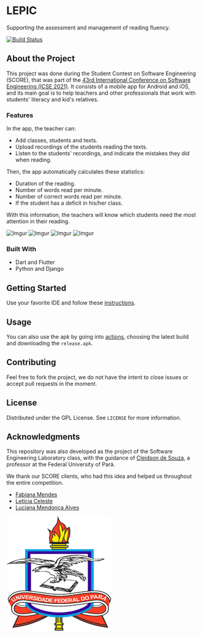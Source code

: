 # LEPIC

Supporting the assessment and management of reading fluency.

[![Build Status](https://travis-ci.com/JambuOverflow/lepic.svg?branch=develop)](https://travis-ci.com/JambuOverflow/lepic)

## About the Project

This project was done during the Student Contest on Software Engineering (SCORE), that was part of the [43rd International Conference on Software Engineering (ICSE 2021)](https://conf.researchr.org/home/icse-2021/score-2021#About). It consists of a mobile app for Android and iOS, and its main goal is to help teachers and other professionals that work with students' literacy and kid's relatives.

### Features

In the app, the teacher can:

* Add classes, students and texts.
* Upload recordings of the students reading the texts.
* Listen to the students' recordings, and indicate the mistakes they did when reading.

Then, the app automatically calculates these statistics:
 
* Duration of the reading.
* Number of words read per minute.
* Number of correct words read per minute.
* If the student has a deficit in his/her class.

With this information, the teachers will know which students need the most attention in their reading.

![Imgur](https://i.imgur.com/N149vqXl.png)
![Imgur](https://i.imgur.com/ZyQcBPNl.png)
![Imgur](https://i.imgur.com/KB5ifZIl.png)
![Imgur](https://i.imgur.com/3YK9xm2l.png)

### Built With

* Dart and Flutter
* Python and Django

## Getting Started

Use your favorite IDE and follow these [instructions](https://flutter.dev/docs/get-started/test-drive?tab=vscode).

## Usage

You can also use the apk by going into [actions](https://github.com/JambuOverflow/lepic/actions), choosing the latest build and downloading the `release.apk`.

## Contributing

Feel free to fork the project, we do not have the intent to close issues or
accept pull requests in the moment.

## License

Distributed under the GPL License. See `LICENSE` for more information.

## Acknowledgments

This repository was also developed as the project of the Software Engineering Laboratory class, with the guidance of [Cleidson de Souza](https://www.linkedin.com/in/cdesouza/?originalSubdomain=br),
a professor at the Federal University of Pará. 

We thank our SCORE clients, who had this idea and helped us throughout the entire competition.
* [Fabiana Mendes](http://fga.unb.br/fabiana.mendes)
* [Letícia Celeste](http://www.pesquisar.unb.br/professores/view/5663)
* [Luciana Mendonça Alves](http://somos.ufmg.br/professor/luciana-mendonca-alves)

[![UFPA](docs/logo_ufpa_github_footer.png)](https://portal.ufpa.br/ "Visite o site da UFPA")
